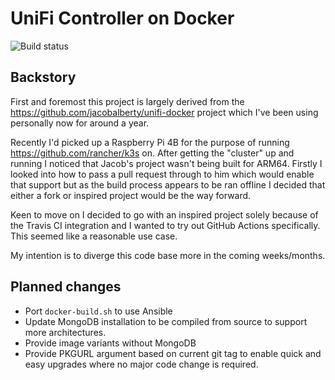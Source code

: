 # UniFi Controller on Docker
![Build status](https://github.com/naphta/unifi/workflows/Test,%20build,%20and%20push/badge.svg)

## Backstory

First and foremost this project is largely derived from the
https://github.com/jacobalberty/unifi-docker project which
I've been using personally now for around a year.

Recently I'd picked up a Raspberry Pi 4B for the purpose
of running https://github.com/rancher/k3s on. After getting
the "cluster" up and running I noticed that Jacob's project
wasn't being built for ARM64. Firstly I looked into how to
pass a pull request through to him which would enable that
support but as the build process appears to be ran offline
I decided that either a fork or inspired project would be
the way forward.

Keen to move on I decided to go with an inspired project
solely because of the Travis CI integration and I wanted
to try out GitHub Actions specifically. This seemed like
a reasonable use case.

My intention is to diverge this code base more in the
coming weeks/months.

## Planned changes

- Port `docker-build.sh` to use Ansible
- Update MongoDB installation to be compiled from source
  to support more architectures.
- Provide image variants without MongoDB
- Provide PKGURL argument based on current git tag to enable
  quick and easy upgrades where no major code change is
  required.
